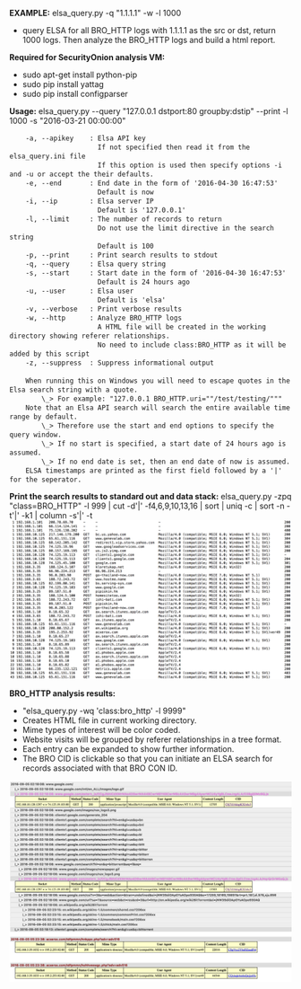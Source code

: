 **EXAMPLE:**
elsa_query.py -q "1.1.1.1" -w -l 1000
- query ELSA for all BRO_HTTP logs with 1.1.1.1 as the src or dst, return 1000 logs.  Then analyze the BRO_HTTP logs and build a html report.


**Required for SecurityOnion analysis VM:**
- sudo apt-get install python-pip
- sudo pip install yattag
- sudo pip install configparser

**Usage:**
         elsa_query.py --query "127.0.0.1 dstport:80 groupby:dstip" --print -l 1000 -s "2016-03-21 00:00:00"

        -a, --apikey    : Elsa API key
                          If not specified then read it from the elsa_query.ini file
                          If this option is used then specify options -i and -u or accept the their defaults.
        -e, --end       : End date in the form of '2016-04-30 16:47:53'
                          Default is now
        -i, --ip        : Elsa server IP
                          Default is '127.0.0.1'
        -l, --limit     : The number of records to return
                          Do not use the limit directive in the search string
                          Default is 100
        -p, --print     : Print search results to stdout
        -q, --query     : Elsa query string
        -s, --start     : Start date in the form of '2016-04-30 16:47:53'
                          Default is 24 hours ago
        -u, --user      : Elsa user
                          Default is 'elsa'
        -v, --verbose   : Print verbose results
        -w, --http      : Analyze BRO_HTTP logs
                          A HTML file will be created in the working directory showing referer relationships.
                          No need to include class:BRO_HTTP as it will be added by this script
        -z, --suppress  : Suppress informational output

        When running this on Windows you will need to escape quotes in the Elsa search string with a quote.
            \_> For example: "127.0.0.1 BRO_HTTP.uri=""/test/testing/"""
        Note that an Elsa API search will search the entire available time range by default.
            \_> Therefore use the start and end options to specify the query window.
            \_> If no start is specified, a start date of 24 hours ago is assumed.
            \_> If no end date is set, then an end date of now is assumed.
        ELSA timestamps are printed as the first field followed by a '|' for the seperator.


**Print the search results to standard out and data stack:**
elsa_query.py -zpq "class=BRO_HTTP" -l 999 | cut -d'|' -f4,6,9,10,13,16 | sort | uniq -c | sort -n -t'|' -k1 | column -s'|' -t
![alt tag](./pics/dstack.png)


**BRO_HTTP analysis results:**
- "elsa_query.py -wq 'class:bro_http' -l 9999"
- Creates HTML file in current working directory.
- Mime types of interest will be color coded.
- Website visits will be grouped by referer relationships in a tree format.
- Each entry can be expanded to show further information.
- The BRO CID is clickable so that you can initiate an ELSA search for records associated with that BRO CON ID.

![alt tag](./pics/httpAnalysis.png)
